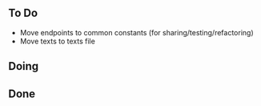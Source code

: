 ## To Do

- Move endpoints to common constants (for sharing/testing/refactoring)
- Move texts to texts file

## Doing


## Done

